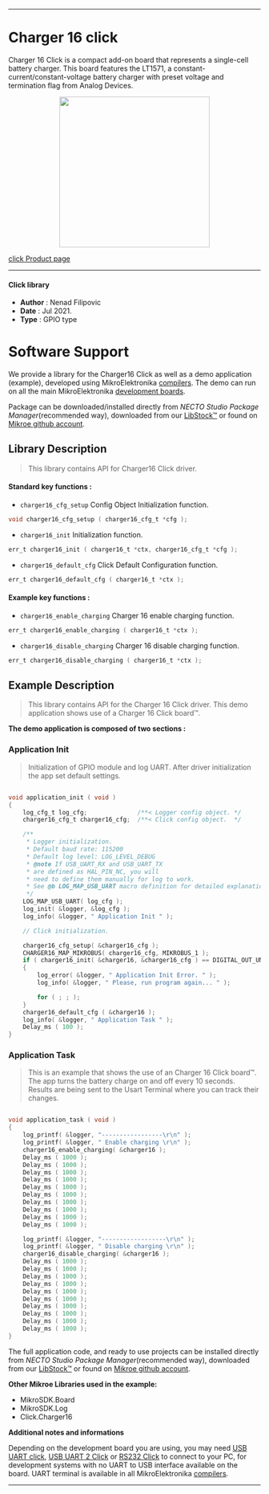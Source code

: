 
---
# Charger 16 click

Charger 16 Click is a compact add-on board that represents a single-cell battery charger. This board features the LT1571, a constant-current/constant-voltage battery charger with preset voltage and termination flag from Analog Devices.

<p align="center">
  <img src="https://download.mikroe.com/images/click_for_ide/charger16_click.png" height=300px>
</p>

[click Product page](https://www.mikroe.com/charger-16-click)

---


#### Click library

- **Author**        : Nenad Filipovic
- **Date**          : Jul 2021.
- **Type**          : GPIO type


# Software Support

We provide a library for the Charger16 Click
as well as a demo application (example), developed using MikroElektronika
[compilers](https://www.mikroe.com/necto-studio).
The demo can run on all the main MikroElektronika [development boards](https://www.mikroe.com/development-boards).

Package can be downloaded/installed directly from *NECTO Studio Package Manager*(recommended way), downloaded from our [LibStock&trade;](https://libstock.mikroe.com) or found on [Mikroe github account](https://github.com/MikroElektronika/mikrosdk_click_v2/tree/master/clicks).

## Library Description

> This library contains API for Charger16 Click driver.

#### Standard key functions :

- `charger16_cfg_setup` Config Object Initialization function.
```c
void charger16_cfg_setup ( charger16_cfg_t *cfg );
```

- `charger16_init` Initialization function.
```c
err_t charger16_init ( charger16_t *ctx, charger16_cfg_t *cfg );
```

- `charger16_default_cfg` Click Default Configuration function.
```c
err_t charger16_default_cfg ( charger16_t *ctx );
```

#### Example key functions :

- `charger16_enable_charging` Charger 16 enable charging function.
```c
err_t charger16_enable_charging ( charger16_t *ctx );
```

- `charger16_disable_charging` Charger 16 disable charging function.
```c
err_t charger16_disable_charging ( charger16_t *ctx );
```

## Example Description

> This library contains API for the Charger 16 Click driver.
> This demo application shows use of a Charger 16 Click board™.

**The demo application is composed of two sections :**

### Application Init

> Initialization of GPIO module and log UART.
> After driver initialization the app set default settings.

```c

void application_init ( void ) 
{
    log_cfg_t log_cfg;              /**< Logger config object. */
    charger16_cfg_t charger16_cfg;  /**< Click config object.  */

    /** 
     * Logger initialization.
     * Default baud rate: 115200
     * Default log level: LOG_LEVEL_DEBUG
     * @note If USB_UART_RX and USB_UART_TX 
     * are defined as HAL_PIN_NC, you will 
     * need to define them manually for log to work. 
     * See @b LOG_MAP_USB_UART macro definition for detailed explanation.
     */
    LOG_MAP_USB_UART( log_cfg );
    log_init( &logger, &log_cfg );
    log_info( &logger, " Application Init " );

    // Click initialization.

    charger16_cfg_setup( &charger16_cfg );
    CHARGER16_MAP_MIKROBUS( charger16_cfg, MIKROBUS_1 );
    if ( charger16_init( &charger16, &charger16_cfg ) == DIGITAL_OUT_UNSUPPORTED_PIN ) 
    {
        log_error( &logger, " Application Init Error. " );
        log_info( &logger, " Please, run program again... " );

        for ( ; ; );
    }
    charger16_default_cfg ( &charger16 );
    log_info( &logger, " Application Task " );
    Delay_ms ( 100 );
}

```

### Application Task

> This is an example that shows the use of an Charger 16 Click board™.
> The app turns the battery charge on and off every 10 seconds.
> Results are being sent to the Usart Terminal where you can track their changes.

```c

void application_task ( void ) 
{
    log_printf( &logger, "-----------------\r\n" );
    log_printf( &logger, " Enable charging \r\n" );
    charger16_enable_charging( &charger16 );
    Delay_ms ( 1000 );
    Delay_ms ( 1000 );
    Delay_ms ( 1000 );
    Delay_ms ( 1000 );
    Delay_ms ( 1000 );
    Delay_ms ( 1000 );
    Delay_ms ( 1000 );
    Delay_ms ( 1000 );
    Delay_ms ( 1000 );
    Delay_ms ( 1000 );

    log_printf( &logger, "------------------\r\n" );
    log_printf( &logger, " Disable charging \r\n" );
    charger16_disable_charging( &charger16 );
    Delay_ms ( 1000 );
    Delay_ms ( 1000 );
    Delay_ms ( 1000 );
    Delay_ms ( 1000 );
    Delay_ms ( 1000 );
    Delay_ms ( 1000 );
    Delay_ms ( 1000 );
    Delay_ms ( 1000 );
    Delay_ms ( 1000 );
    Delay_ms ( 1000 );
}

```

The full application code, and ready to use projects can be installed directly from *NECTO Studio Package Manager*(recommended way), downloaded from our [LibStock&trade;](https://libstock.mikroe.com) or found on [Mikroe github account](https://github.com/MikroElektronika/mikrosdk_click_v2/tree/master/clicks).

**Other Mikroe Libraries used in the example:**

- MikroSDK.Board
- MikroSDK.Log
- Click.Charger16

**Additional notes and informations**

Depending on the development board you are using, you may need
[USB UART click](https://www.mikroe.com/usb-uart-click),
[USB UART 2 Click](https://www.mikroe.com/usb-uart-2-click) or
[RS232 Click](https://www.mikroe.com/rs232-click) to connect to your PC, for
development systems with no UART to USB interface available on the board. UART
terminal is available in all MikroElektronika
[compilers](https://shop.mikroe.com/compilers).

---
